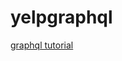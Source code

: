# yelpgraphql


[graphql tutorial](https://www.robinwieruch.de/graphql-apollo-server-tutorial#apollo-server-setup-with-express)